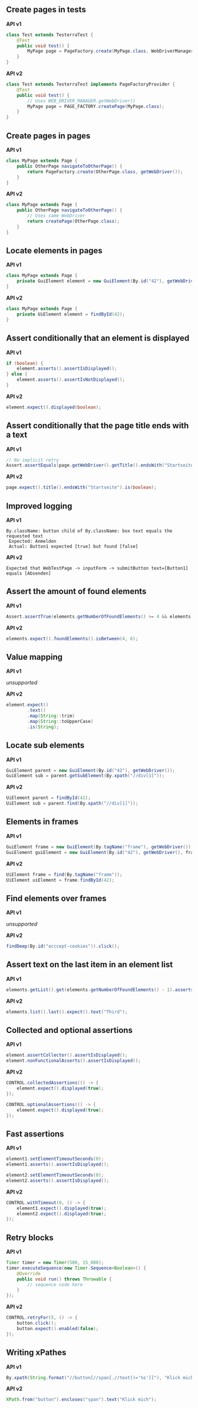 ## Create pages in tests

**API v1**
```java
class Test extends TesterraTest {
    @Test
    public void test() {
        MyPage page = PageFactory.create(MyPage.class, WebDriverManager.getWebDriver());
    }
}
```

**API v2**
```java
class Test extends TesterraTest implements PageFactoryProvider {
    @Test
    public void test() {
        // Uses WEB_DRIVER_MANAGER.getWebDriver()
        MyPage page = PAGE_FACTORY.createPage(MyPage.class);
    }
}
```

## Create pages in pages

**API v1**
```java
class MyPage extends Page {
    public OtherPage navigateToOtherPage() {
        return PageFactory.create(OtherPage.class, getWebDriver());
    }
}
```

**API v2**
```java
class MyPage extends Page {
    public OtherPage navigateToOtherPage() {
        // Uses same WebDriver
        return createPage(OtherPage.class);
    }
}
```


## Locate elements in pages

**API v1**
```java
class MyPage extends Page {
    private GuiElement element = new GuiElement(By.id("42"), getWebDriver());
}
```

**API v2**
```java
class MyPage extends Page {
    private UiElement element = findById(42);
}
```

## Assert conditionally that an element is displayed

**API v1**
```java
if (boolean) {
    element.asserts().assertIsDisplayed();
} else {
    element.asserts().assertIsNotDisplayed();
}
```

**API v2**
```java
element.expect().displayed(boolean);
```

## Assert conditionally that the page title ends with a text

**API v1**
```java
// No implicit retry
Assert.assertEquals(page.getWebDriver().getTitle().endsWith("Startseite"), boolean);
```

**API v2**
```java
page.expect().title().endsWith("Startseite").is(boolean);
```

## Improved logging

**API v1**
```text
By.className: button child of By.className: box text equals the requested text
 Expected: Anmelden
 Actual: Button1 expected [true] but found [false]
```

**API v2**
```text
Expected that WebTestPage -> inputForm -> submitButton text=[Button1] equals [Absenden]
```

## Assert the amount of found elements

**API v1**
```java
Assert.assertTrue(elements.getNumberOfFoundElements() >= 4 && elements.getNumberOfFoundElements() <= 6);
```

**API v2**
```java
elements.expect().foundElements().isBetween(4, 6);
```

## Value mapping

**API v1**

*unsupported*

**API v2**

```java
element.expect()
        .text()
        .map(String::trim)
        .map(String::toUpperCase)
        .is(String);
```

## Locate sub elements

**API v1**
```java
GuiElement parent = new GuiElement(By.id("42"), getWebDriver());
GuiElement sub = parent.getSubElement(By.xpath("//div[1]"));
```

**API v2**
```java
UiElement parent = findById(42);
UiElement sub = parent.find(By.xpath("//div[1]"));
```

## Elements in frames

**API v1**
```java
GuiElement frame = new GuiElement(By.tagName("frame"), getWebDriver());
GuiElement guiElement = new GuiElement(By.id("42"), getWebDriver(), frame);
```

**API v2**
```java
UiElement frame = find(By.tagName("frame"));
UiElement uiElement = frame.findById(42);
```

## Find elements over frames

**API v1**

*unsupported*

**API v2**
```java
findDeep(By.id("acccept-cookies")).click();
```

## Assert text on the last item in an element list

**API v1**
```java
elements.getList().get(elements.getNumberOfFoundElements() - 1).asserts().assertText("Third");
```

**API v2**
```java
elements.list().last().expect().text("Third");
```

## Collected and optional assertions

**API v1**
```java
element.assertCollector().assertIsDisplayed();
element.nonFunctionalAsserts().assertIsDisplayed();
```

**API v2**
```java
CONTROL.collectedAssertions(() -> {
    element.expect().displayed(true);
});

CONTROL.optionalAssertions(() -> {
    element.expect().displayed(true);
});
```

## Fast assertions

**API v1**
```java
element1.setElementTimeoutSeconds(0);
element1.asserts().assertIsDisplayed();

element2.setElementTimeoutSeconds(0);
element2.asserts().assertIsDisplayed();
```

**API v2**
```java
CONTROL.withTimeout(0, () -> {
    element1.expect().displayed(true);
    element2.expect().displayed(true);
});
```

## Retry blocks

**API v1**
```java
Timer timer = new Timer(500, 15_000);
timer.executeSequence(new Timer.Sequence<Boolean>() {
    @Override
    public void run() throws Throwable {
        // sequence code here
    }
});
```

**API v2**
```java
CONTROL.retryFor(5, () -> {
    button.click();
    button.expect().enabled(false);
});
```

## Writing xPathes

**API v1**
```java
By.xpath(String.format("//button[//span[.//text()='%s']]"), "Klick mich"));
```

**API v2**
```java
XPath.from("button").encloses("span").text("Klick mich");
```
